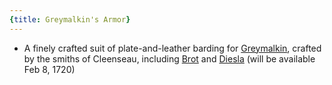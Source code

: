 ```yaml
---
{title: Greymalkin's Armor}
---
```

- A finely crafted suit of plate-and-leather barding for [Greymalkin](<../../../people/pcs/cleenseau/greymalkin.md>), crafted by the smiths of Cleenseau, including [Brot](<../../../people/dwarves/brot-starsearcher.md>) and [Diesla](<../../../people/dwarves/diesla-starsearcher.md>) (will be available Feb 8, 1720)